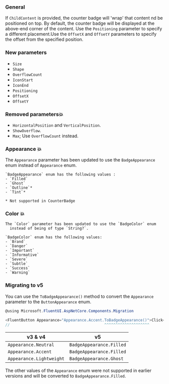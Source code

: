 ### General
If `ChildContent` is provided, the counter badge will 'wrap' that content nd be positioned on top.
By default, the counter badge will be displayed at the above-end corner of the content.
Use the `Positioning` parameter to specify a different placement.Use the `OffsetX` and `OffsetY` parameters to specify the offset from the specified position.

### New parameters
- `Size`
- `Shape`
- `OverflowCount`
- `IconStart` 
- `IconEnd` 
- `Positioning`
- `OffsetX`
- `OffsetY`

### Removed parameters💥
  - `HorizontalPosition` and `VerticalPosition`.
  - `ShowOverflow`. 
  - `Max`; Use `OverflowCount` instead. 

### Appearance 💥
  The `Appearance` parameter has been updated to use the `BadgeAppearance` enum
    instead of `Appearance` enum.

    `BadgeAppearance` enum has the following values :
    - `Filled`
    - `Ghost`
    - `Outline`*
    - `Tint`*

    * Not supported in CounterBadge

### Color 💥
    The `Color` parameter has been updated to use the `BadgeColor` enum
      instead of being of type `String?`.

    `BadgeColor` enum has the following values:
    - `Brand`
    - `Danger`
    - `Important`
    - `Informative`
    - `Severe`
    - `Subtle`
    - `Success`
    - `Warning`
    
### Migrating to v5

You can use the `ToBadgeAppearance()` method to convert the `Appearance` parameter to the `ButtonAppearance` enum.
```csharp	
@using Microsoft.FluentUI.AspNetCore.Components.Migration

<FluentButton Appearance="Appearance.Accent.ToBadgeAppearance()">Click</FluentButton>
//                                          ^^^^^^^^^^^^^^^^^^^^
```


|v3 & v4|v5|
|-----|-----|
|`Appearance.Neutral`    |`BadgeAppearance.Filled`|
|`Appearance.Accent`     |`BadgeAppearance.Filled`|
|`Appearance.Lightweight`|`BadgeAppearance.Ghost`|

The other values of the `Appearance` enum were not supported in earlier versions
and will be converted to `BadgeAppearance.Filled`.
